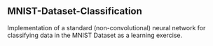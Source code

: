 ## MNIST-Dataset-Classification

Implementation of a standard (non-convolutional) neural network for classifying data in the MNIST Dataset as a learning exercise.
